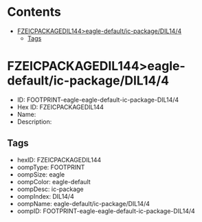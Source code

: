 



Contents
========

* [FZEICPACKAGEDIL144>eagle-default/ic-package/DIL14/4](#fzeicpackagedil144eagle-defaultic-packagedil144)
	* [Tags](#tags)

# FZEICPACKAGEDIL144>eagle-default/ic-package/DIL14/4

- ID: FOOTPRINT-eagle-eagle-default-ic-package-DIL14/4
- Hex ID: FZEICPACKAGEDIL144
- Name: 
- Description: 

## Tags

- hexID: FZEICPACKAGEDIL144
- oompType: FOOTPRINT
- oompSize: eagle
- oompColor: eagle-default
- oompDesc: ic-package
- oompIndex: DIL14/4
- oompName: eagle-default/ic-package/DIL14/4
- oompID: FOOTPRINT-eagle-eagle-default-ic-package-DIL14/4

